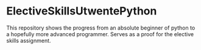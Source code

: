 # ElectiveSkillsUtwentePython
This repository shows the progress from an absolute beginner of python to a hopefully more advanced programmer. Serves as a proof for the elective skills assignment.
